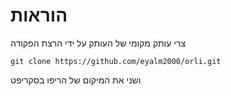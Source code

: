 # הוראות

צרי עותק מקומי של העותק על ידי הרצת הפקודה

`git clone https://github.com/eyalm2000/orli.git`

ושני את המיקום של הריפו בסקריפט
